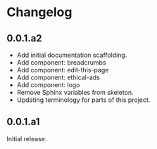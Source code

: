 # Changelog

## 0.0.1.a2

- Add initial documentation scaffolding.
- Add component: breadcrumbs
- Add component: edit-this-page
- Add component: ethical-ads
- Add component: logo
- Remove Sphinx variables from skeleton.
- Updating terminology for parts of this project.

## 0.0.1.a1

Initial release.
